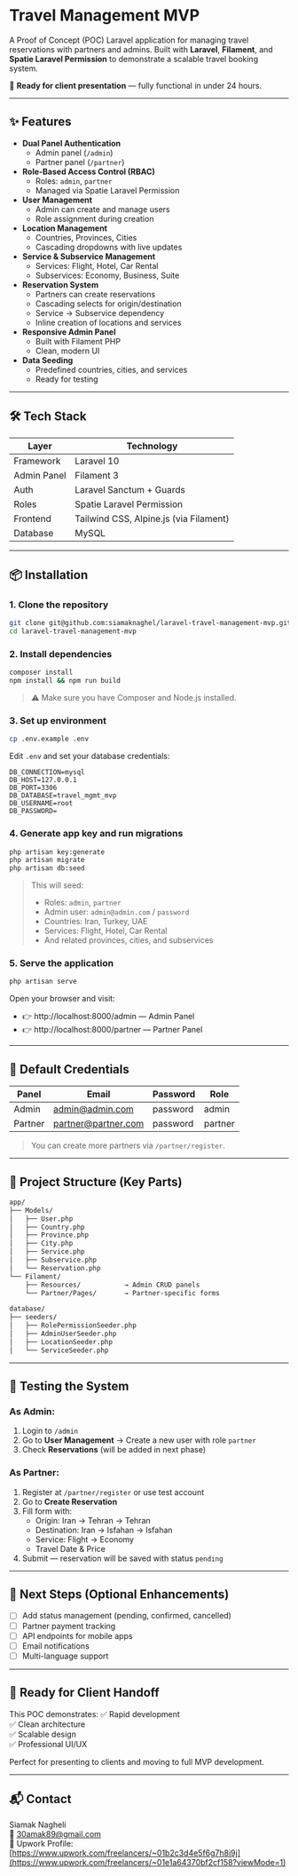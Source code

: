 # Travel Management MVP

A Proof of Concept (POC) Laravel application for managing travel reservations with partners and admins. Built with **Laravel**, **Filament**, and **Spatie Laravel Permission** to demonstrate a scalable travel booking system.

🚀 **Ready for client presentation** — fully functional in under 24 hours.

---

## ✨ Features

- **Dual Panel Authentication**
  - Admin panel (`/admin`)
  - Partner panel (`/partner`)
- **Role-Based Access Control (RBAC)**
  - Roles: `admin`, `partner`
  - Managed via Spatie Laravel Permission
- **User Management**
  - Admin can create and manage users
  - Role assignment during creation
- **Location Management**
  - Countries, Provinces, Cities
  - Cascading dropdowns with live updates
- **Service & Subservice Management**
  - Services: Flight, Hotel, Car Rental
  - Subservices: Economy, Business, Suite
- **Reservation System**
  - Partners can create reservations
  - Cascading selects for origin/destination
  - Service → Subservice dependency
  - Inline creation of locations and services
- **Responsive Admin Panel**
  - Built with Filament PHP
  - Clean, modern UI
- **Data Seeding**
  - Predefined countries, cities, and services
  - Ready for testing

---

## 🛠 Tech Stack

| Layer        | Technology                          |
|------------|-----------------------------------|
| Framework   | Laravel 10                        |
| Admin Panel | Filament 3                        |
| Auth        | Laravel Sanctum + Guards          |
| Roles       | Spatie Laravel Permission         |
| Frontend    | Tailwind CSS, Alpine.js (via Filament) |
| Database    | MySQL                             |

---

## 📦 Installation

### 1. Clone the repository

```bash
git clone git@github.com:siamaknaghel/laravel-travel-management-mvp.git
cd laravel-travel-management-mvp
```

### 2. Install dependencies

```bash
composer install
npm install && npm run build
```
> ⚠️ Make sure you have Composer and Node.js installed.

### 3. Set up environment

```bash
cp .env.example .env
```
Edit `.env` and set your database credentials:

```env
DB_CONNECTION=mysql
DB_HOST=127.0.0.1
DB_PORT=3306
DB_DATABASE=travel_mgmt_mvp
DB_USERNAME=root
DB_PASSWORD=
```
### 4. Generate app key and run migrations

```bash
php artisan key:generate
php artisan migrate
php artisan db:seed
```
> This will seed:
> - Roles: `admin`, `partner`
> - Admin user: `admin@admin.com` / `password`
> - Countries: Iran, Turkey, UAE
> - Services: Flight, Hotel, Car Rental
> - And related provinces, cities, and subservices

### 5. Serve the application

```bash
php artisan serve
```
Open your browser and visit:

- 👉 http://localhost:8000/admin — Admin Panel
- 👉 http://localhost:8000/partner — Partner Panel

---

## 🔐 Default Credentials

| Panel   | Email               | Password   | Role     |
|--------|---------------------|------------|----------|
| Admin  | admin@admin.com     | password   | admin    |
| Partner| partner@partner.com | password   | partner  |

> You can create more partners via `/partner/register`.

---

## 🧭 Project Structure (Key Parts)

```bash
app/
├── Models/
│   ├── User.php
│   ├── Country.php
│   ├── Province.php
│   ├── City.php
│   ├── Service.php
│   ├── Subservice.php
│   └── Reservation.php
└── Filament/
    ├── Resources/           → Admin CRUD panels
    └── Partner/Pages/       → Partner-specific forms

database/
├── seeders/
│   ├── RolePermissionSeeder.php
│   ├── AdminUserSeeder.php
│   ├── LocationSeeder.php
│   └── ServiceSeeder.php
```

---

## 🧪 Testing the System

### As Admin:
1. Login to `/admin`
2. Go to **User Management** → Create a new user with role `partner`
3. Check **Reservations** (will be added in next phase)

### As Partner:
1. Register at `/partner/register` or use test account
2. Go to **Create Reservation**
3. Fill form with:
   - Origin: Iran → Tehran → Tehran
   - Destination: Iran → Isfahan → Isfahan
   - Service: Flight → Economy
   - Travel Date & Price
4. Submit — reservation will be saved with status `pending`

---

## 📌 Next Steps (Optional Enhancements)

- [ ] Add status management (pending, confirmed, cancelled)
- [ ] Partner payment tracking
- [ ] API endpoints for mobile apps
- [ ] Email notifications
- [ ] Multi-language support

---

## 🤝 Ready for Client Handoff

This POC demonstrates:
✅ Rapid development  
✅ Clean architecture  
✅ Scalable design  
✅ Professional UI/UX  

Perfect for presenting to clients and moving to full MVP development.

---

## 📬 Contact

Siamak Nagheli  
📧 30amak89@gmail.com  
💼 Upwork Profile: [https://www.upwork.com/freelancers/~01b2c3d4e5f6g7h8i9j](https://www.upwork.com/freelancers/~01e1a64370bf2cf158?viewMode=1)

